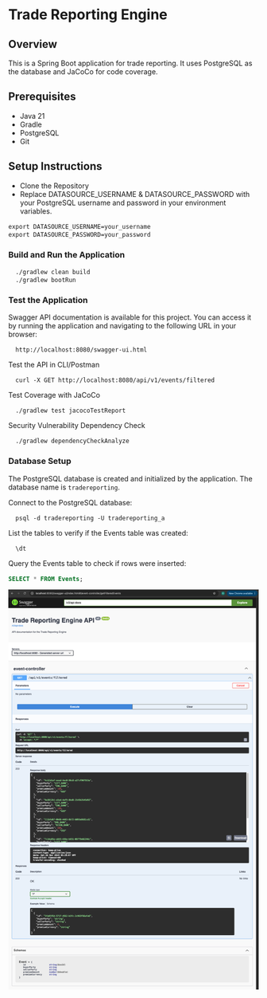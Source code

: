 # Trade Reporting Engine

## Overview
This is a Spring Boot application for trade reporting. It uses PostgreSQL as the database and JaCoCo for code coverage.

## Prerequisites
- Java 21
- Gradle
- PostgreSQL
- Git

## Setup Instructions

- Clone the Repository
- Replace DATASOURCE_USERNAME & DATASOURCE_PASSWORD with your PostgreSQL username and password in your environment variables.
```
export DATASOURCE_USERNAME=your_username
export DATASOURCE_PASSWORD=your_password
```

### Build and Run the Application
```shell
  ./gradlew clean build
  ./gradlew bootRun
```

### Test the Application

Swagger API documentation is available for this project. You can access it by running the application and navigating to the following URL in your browser:
```shell
  http://localhost:8080/swagger-ui.html
```

Test the API in CLI/Postman
```shell
  curl -X GET http://localhost:8080/api/v1/events/filtered
```

Test Coverage with JaCoCo
```shell
  ./gradlew test jacocoTestReport
```

Security Vulnerability Dependency Check
```shell
  ./gradlew dependencyCheckAnalyze
```

### Database Setup
The PostgreSQL database is created and initialized by the application. The database name is `tradereporting`.

Connect to the PostgreSQL database:  
```shell
  psql -d tradereporting -U tradereporting_a
```

List the tables to verify if the Events table was created:  
```shell
  \dt
```

Query the Events table to check if rows were inserted:  

```sql
SELECT * FROM Events;
```

![API_V1.png](API_V1.png)
